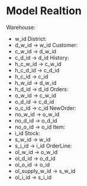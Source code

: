 # Model Realtion

Warehouse:
  - w_id
District:
  - d_w_id -> w_id
Customer:
  - c_w_id -> d_w_id
  - c_d_id -> d_id
History:
  - h_c_w_id -> c_w_id
  - h_c_d_id -> c_d_id
  - h_c_id -> c_id
  - h_w_id -> d_w_id
  - h_d_id -> d_id
Orders:
  - o_w_id -> c_w_id
  - o_d_id -> c_d_id
  - o_c_id -> c_id
NewOrder:
  - no_w_id -> o_w_id
  - no_d_id -> o_d_id
  - no_o_id -> o_id
Item:
  - i_id
Stock:
  - s_w_id -> w_id
  - s_i_id -> i_id
OrderLine:
  - ol_w_id -> o_w_id
  - ol_d_id -> o_d_id
  - ol_o_id -> o_id
  - ol_supply_w_id -> s_w_id
  - ol_i_id -> s_i_id
